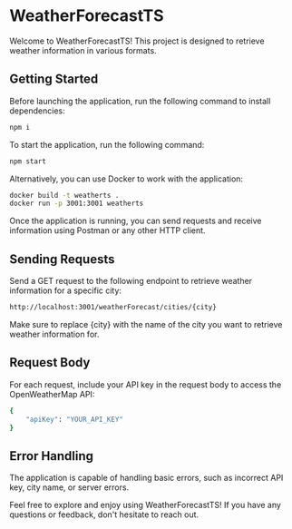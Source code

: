 # WeatherForecastTS

Welcome to WeatherForecastTS! This project is designed to retrieve weather information in various formats.

## Getting Started

Before launching the application, run the following command to install dependencies:
```bash
npm i
```

To start the application, run the following command:
```bash
npm start
```

Alternatively, you can use Docker to work with the application:
```bash
docker build -t weatherts .
docker run -p 3001:3001 weatherts
```
Once the application is running, you can send requests and receive information using Postman or any other HTTP client.


## Sending Requests

Send a GET request to the following endpoint to retrieve weather information for a specific city:
```bash
http://localhost:3001/weatherForecast/cities/{city}
```
Make sure to replace {city} with the name of the city you want to retrieve weather information for.


## Request Body

For each request, include your API key in the request body to access the OpenWeatherMap API:
```bash
{
    "apiKey": "YOUR_API_KEY"
}
```


## Error Handling

The application is capable of handling basic errors, such as incorrect API key, city name, or server errors.

Feel free to explore and enjoy using WeatherForecastTS! If you have any questions or feedback, don't hesitate to reach out.

